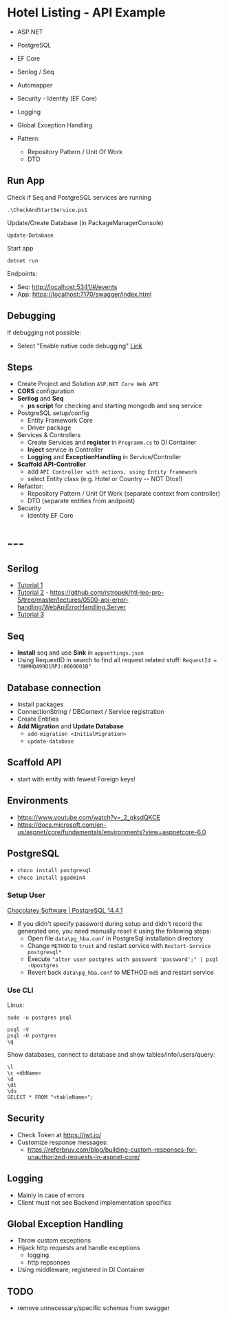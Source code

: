 ﻿# Hotel Listing - API Example

- ASP.NET
- PostgreSQL
- EF Core
- Serilog / Seq
- Automapper
- Security - Identity (EF Core)
- Logging
- Global Exception Handling

- Pattern:
  - Repository Pattern / Unit Of Work
  - DTO

## Run App

Check if Seq and PostgreSQL services are running

```shell
.\CheckAndStartService.ps1
```

Update/Create Database (in PackageManagerConsole)

```shell
Update-Database
```

Start app

```shell
dotnet run
```

Endpoints:

- Seq: <http://localhost:5341/#/events>
- App: <https://localhost:7170/swagger/index.html>

## Debugging

If debugging not possible:

- Select "Enable native code debugging" [Link](https://docs.microsoft.com/en-us/visualstudio/debugger/how-to-enable-debugging-for-aspnet-applications?view=vs-2022)

## Steps

- Create Project and Solution `ASP.NET Core Web API`
- **CORS** configuration
- **Serilog** and **Seq**
  - **ps script** for checking and starting mongodb and seq service
- PostgreSQL setup/config
  - Entity Framework Core
  - Driver package
- Services & Controllers
  - Create Services and **register** in `Programm.cs` to DI Container
  - **Inject** service in Controller
  - **Logging** and **ExceptionHandling** in Service/Controller
- **Scaffold API-Controller**
  - add `API Controller with actions, using Entity Framework`
  - select Entity class (e.g. Hotel or Country -- NOT Dtos!)
- Refactor:
  - Repository Pattern / Unit Of Work (separate context from controller)
  - DTO (separate entities from andpoint)
- Security
  - Identity EF Core

# ---

## Serilog

- [Tutorial 1](https://www.youtube.com/watch?v=MYKTwvowMUI)
- [Tutorial 2](https://www.youtube.com/watch?v=hJ0QHRV3RPQ) - <https://github.com/rstropek/htl-leo-pro-5/tree/master/lectures/0500-api-error-handling/WebApiErrorHandling.Server>
- [Tutorial 3](https://www.youtube.com/watch?v=_iryZxv8Rxw)

## Seq

- **Install** seq and use **Sink** in `appsettings.json`
- Using RequestID in search to find all request related stuff: `RequestId = "0HMHQ499O1RPJ:0000001B"`

## Database connection

- Install packages
- ConnectionString / DBContext / Service registration
- Create Entities
- **Add Migration** and **Update Database**
  - `add-migration <InitialMigration>`
  - `update-database`

## Scaffold API

- start with entity with fewest Foreign keys!


## Environments

- <https://www.youtube.com/watch?v=_2_qksdQKCE>
- <https://docs.microsoft.com/en-us/aspnet/core/fundamentals/environments?view=aspnetcore-6.0>

## PostgreSQL

- `choco install postgresql`
- `choco install pgadmin4`

### Setup User

[Chocolatey Software | PostgreSQL 14.4.1](https://community.chocolatey.org/packages/postgresql "‌")

- If you didn't specify password during setup and didn't record the generated one, you need manually reset it using the following steps:
  - Open file `data\pg_hba.conf` in PostgreSql installation directory
  - Change `METHOD` to `trust` and restart service with `Restart-Service postgresql*`
  - Execute `"alter user postgres with password 'password';" | psql -Upostgres`
  - Revert back `data\pg_hba.conf` to METHOD `md5` and restart service

### Use CLI

Linux:

```shell
sudo -u postgres psql
```

``` shell
psql -V
psql -U postgres
\q
```

Show databases, connect to database and show tables/info/users/query:

```shell
\l
\c <dbName>
\d
\dt
\du
SELECT * FROM "<tableName>";
```

## Security

- Check Token at https://jwt.io/
- Customize response messages:
  - https://referbruv.com/blog/building-custom-responses-for-unauthorized-requests-in-aspnet-core/

## Logging

- Mainly in case of errors
- Client must not see Backend implementation specifics

## Global Exception Handling

- Throw custom exceptions
- Hijack http requests and handle exceptions 
	- logging
	- http repsonses
- Using middleware, registered in DI Container

## TODO

- remove unnecessary/specific schemas from swagger
